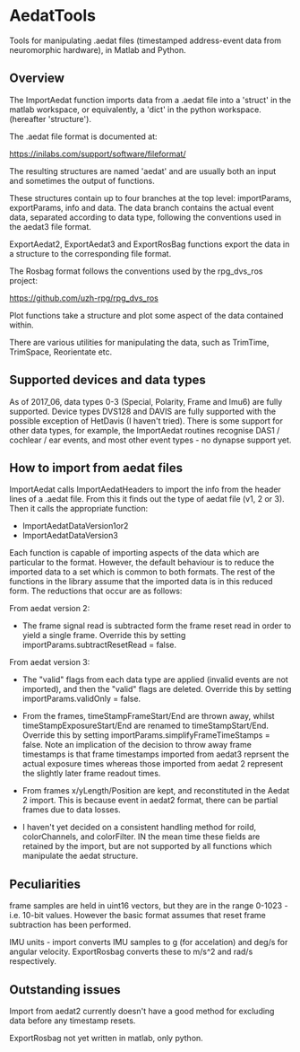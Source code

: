 # AedatTools
Tools for manipulating .aedat files (timestamped address-event data from neuromorphic hardware), in Matlab and Python.

## Overview

The ImportAedat function imports data from a .aedat file into a 'struct' in the matlab workspace, or equivalently, a 'dict' in the python workspace. (hereafter 'structure'). 

The .aedat file format is documented at:

https://inilabs.com/support/software/fileformat/

The resulting structures are named 'aedat' and are usually both an input and sometimes the output of functions. 

These structures contain up to four branches at the top level: importParams, exportParams, info and data. The data branch contains the actual event data, separated according to data type, following the conventions used in the aedat3 file format. 

ExportAedat2, ExportAedat3 and ExportRosBag functions export the data in a structure to the corresponding file format. 

The Rosbag format follows the conventions used by the rpg_dvs_ros project:

https://github.com/uzh-rpg/rpg_dvs_ros 

Plot functions take a structure and plot some aspect of the data contained within.

There are various utilities for manipulating the data, such as TrimTime, TrimSpace, Reorientate etc.


## Supported devices and data types

As of 2017_06, data types 0-3 (Special, Polarity, Frame and Imu6) are fully supported. Device types DVS128 and DAVIS are fully supported with the possible exception of  HetDavis (I haven't tried). There is some support for other data types, for example, the ImportAedat routines recognise DAS1 / cochlear / ear events, and most other event types - no dynapse support yet.

## How to import from aedat files

ImportAedat calls ImportAedatHeaders to import the info from the header lines of a .aedat file. From this it finds out the type of aedat file (v1, 2 or 3). Then it calls the appropriate function:

- ImportAedatDataVersion1or2
- ImportAedatDataVersion3

Each function is capable of importing aspects of the data which are particular to the format. However, the default behaviour is to reduce the imported data to a set which is common to both formats. The rest of the functions in the library assume that the imported data is in this reduced form. The reductions that occur are as follows:

From aedat version 2:

- The frame signal read is subtracted form the frame reset read in order to yield a single frame. Override this by setting importParams.subtractResetRead = false.

From aedat version 3:

- The "valid" flags from each data type are applied (invalid events are not imported), and then the "valid" flags are deleted. Override this by setting importParams.validOnly = false.

- From the frames, timeStampFrameStart/End are thrown away, whilst timeStampExposureStart/End are renamed to timeStampStart/End. Override this by setting importParams.simplifyFrameTimeStamps = false. Note an implication of the decision to throw away frame timestamps is that frame timestamps imported from aedat3 reprsent the actual exposure times whereas those imported from aedat 2 represent the slightly later frame readout times. 

- From frames x/yLength/Position are kept, and reconstituted in the Aedat 2 import. This is because event in aedat2 format, there can be partial frames due to data losses. 

- I haven't yet decided on a consistent handling method for roiId, colorChannels, and colorFilter. IN the mean time these fields are retained by the import, but are not supported by all functions which manipulate the aedat structure. 
 
 ## Peculiarities
 
frame samples are held in uint16 vectors, but they are in the range 0-1023 - i.e. 10-bit values. However the basic format assumes that reset frame subtraction has been performed. 

IMU units - import converts IMU samples to g (for accelation) and deg/s for angular velocity. ExportRosbag converts these to m/s^2 and rad/s respectively. 

## Outstanding issues

Import from aedat2 currently doesn't have a good method for excluding data before any timestamp resets.

ExportRosbag not yet written in matlab, only python. 

